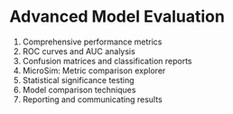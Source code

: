# Advanced Model Evaluation

1. Comprehensive performance metrics
2. ROC curves and AUC analysis
3. Confusion matrices and classification reports
4. MicroSim: Metric comparison explorer
5. Statistical significance testing
6. Model comparison techniques
7. Reporting and communicating results